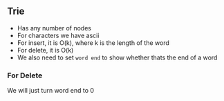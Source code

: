 ## Trie

* Has any number of nodes
* For characters we have ascii
* For insert, it is O(k), where k is the length of the word
* For delete, it is O(k)
* We also need to set `word end` to show whether thats the end of a word

### For Delete
We will just turn word end to 0